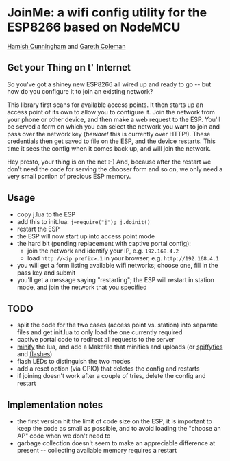 JoinMe: a wifi config utility for the ESP8266 based on NodeMCU
===

[Hamish Cunningham](https://hamish.gate.ac.uk/) and [Gareth
Coleman](http://l0l.org.uk/)

## Get your Thing on t' Internet
So you've got a shiney new ESP8266 all wired up and ready to go -- but how do
you configure it to join an existing network?

This library first scans for available access points. It then starts up an
access point of its own to allow you to configure it. Join the network from
your phone or other device, and then make a web request to the ESP. You'll be
served a form on which you can select the network you want to join and pass
over the network key (*beware!* this is currently over HTTP!). These
credentials then get saved to file on the ESP, and the device restarts. This
time it sees the config when it comes back up, and will join the network.

Hey presto, your thing is on the net :-) And, because after the restart we
don't need the code for serving the chooser form and so on, we only need a
very small portion of precious ESP memory.

## Usage
- copy j.lua to the ESP
- add this to init.lua: `j=require("j"); j.doinit()`
- restart the ESP
- the ESP will now start up into access point mode
- the hard bit (pending replacement with captive portal config):
  - join the network and identify your IP, e.g. `192.168.4.2`
  - load `http://<ip prefix>.1` in your browser, e.g. `http://192.168.4.1`
- you will get a form listing available wifi networks; choose one, fill in the
  pass key and submit
- you'll get a message saying "restarting"; the ESP will restart in station
  mode, and join the network that you specified

## TODO
- split the code for the two cases (access point vs. station) into separate
  files and get init.lua to only load the one currently required
- captive portal code to redirect all requests to the server
- [minify](https://github.com/stravant/LuaMinify) the lua, and add a Makefile
  that minifies and uploads (or [spiffyfies](https://github.com/xlfe/spiffy)
  and [flashes](https://github.com/themadinventor/esptool))
- flash LEDs to distinguish the two modes
- add a reset option (via GPIO) that deletes the config and restarts
- if joining doesn't work after a couple of tries, delete the config and
  restart

## Implementation notes
- the first version hit the limit of code size on the ESP; it is important to
  keep the code as small as possible, and to avoid loading the "choose an AP"
  code when we don't need to
- garbage collection doesn't seem to make an appreciable difference at present
  -- collecting available memory requires a restart
